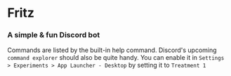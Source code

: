 # Fritz
### A simple & fun Discord bot

Commands are listed by the built-in help command. Discord's upcoming `command explorer` should also be quite handy. You can enable it in `Settings > Experiments > App Launcher - Desktop` by setting it to `Treatment 1`
